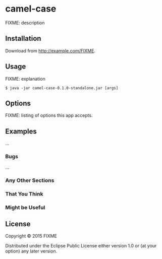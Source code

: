 # camel-case

FIXME: description

## Installation

Download from http://example.com/FIXME.

## Usage

FIXME: explanation

    $ java -jar camel-case-0.1.0-standalone.jar [args]

## Options

FIXME: listing of options this app accepts.

## Examples

...

### Bugs

...

### Any Other Sections
### That You Think
### Might be Useful

## License

Copyright © 2015 FIXME

Distributed under the Eclipse Public License either version 1.0 or (at
your option) any later version.
